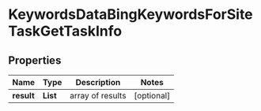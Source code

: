 # KeywordsDataBingKeywordsForSiteTaskGetTaskInfo


## Properties

| Name | Type | Description | Notes |
|------------ | ------------- | ------------- | -------------|
**result** | **List<KeywordsDataBingKeywordsForSiteTaskGetResultInfo>** | array of results |[optional]|